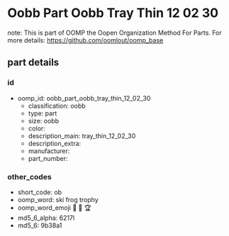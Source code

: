 # Oobb Part Oobb Tray Thin 12 02 30  

note: This is part of OOMP the Oopen Organization Method For Parts. For more details: https://github.com/oomlout/oomp_base

##  part details





### id
* oomp_id: oobb_part_oobb_tray_thin_12_02_30
  * classification: oobb
  * type: part
  * size: oobb
  * color: 
  * description_main: tray_thin_12_02_30
  * description_extra: 
  * manufacturer: 
  * part_number: 

### other_codes
* short_code: ob
* oomp_word: ski frog trophy
* oomp_word_emoji :ski: :frog: :trophy:
* md5_6_alpha: 6217l
* md5_6: 9b38a1